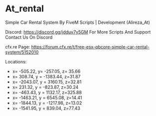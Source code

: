 # At_rental
Simple Car Rental System By FiveM Scripts | Development (Alireza_At)


Discord: https://discord.gg/jdduv7y5GM
For More Scripts And Support Contact Us On Discord


cfx.re Page: https://forum.cfx.re/t/free-esx-qbcore-simple-car-rental-system/5152010


Locations:
* x= -505.22, y=  -257.05, z= 35.66
* x= 308.74, y = -1383.44, z=31.87
* x= -2043.07, y = 3160.15, z=32.81
* x= 231.32, y = -823.87, z=30.24
* x= -463.43, y = 1132.17, z=325.88
* x= -1463.21, y = 6545.08, z=14.41
* x= -1844.13, y = -1217.98, z=13.02
* x= -1541.95, y = 839.04, z=77.43

